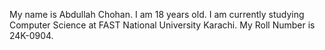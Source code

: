 My name is Abdullah Chohan. I am 18 years old. I am currently studying Computer Science at FAST National University Karachi. My Roll Number is 24K-0904. 
